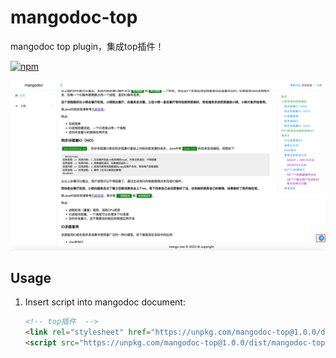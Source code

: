 # mangodoc-top
mangodoc top plugin，集成top插件！

[![npm](https://img.shields.io/npm/v/mangodoc-plugin-toc.svg?style=flat-square)](https://www.npmjs.com/package/mangodoc-top)

![示例](demo.png)


## Usage
1. Insert script into mangodoc document:

    ```html
    <!-- top插件  -->
    <link rel="stylesheet" href="https://unpkg.com/mangodoc-top@1.0.0/dist/top.css">
    <script src="https://unpkg.com/mangodoc-top@1.0.0/dist/mangodoc-top.min.js"></script>
    ```
